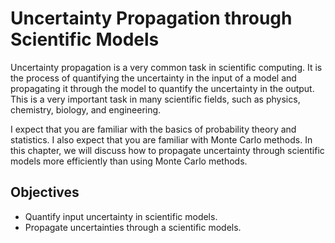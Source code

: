 # Uncertainty Propagation through Scientific Models

Uncertainty propagation is a very common task in scientific computing. It is the process of quantifying the uncertainty in the input of a model and propagating it through the model to quantify the uncertainty in the output. This is a very important task in many scientific fields, such as physics, chemistry, biology, and engineering.

I expect that you are familiar with the basics of probability theory and statistics. I also expect that you are familiar with Monte Carlo methods.
In this chapter, we will discuss how to propagate uncertainty through scientific models more efficiently than using Monte Carlo methods.

## Objectives

+ Quantify input uncertainty in scientific models.
+ Propagate uncertainties through a scientific models.